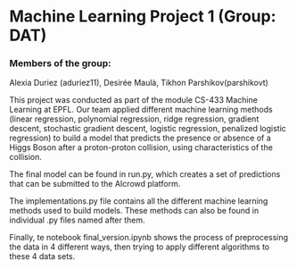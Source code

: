 # Machine Learning Project 1 (Group: DAT)

### Members of the group:
Alexia Duriez (aduriez11), Desirée Maulà, Tikhon Parshikov(parshikovt)

This project was conducted as part of the module CS-433 Machine Learning at EPFL. Our team applied different machine learning methods (linear regression, polynomial regression, ridge regression, gradient descent, stochastic gradient descent, logistic regression, penalized logistic regression) to build a model that predicts the presence or absence of a Higgs Boson after a proton-proton collision, using characteristics of the collision.

The final model can be found in run.py, which creates a set of predictions that can be submitted to the AIcrowd platform.

The implementations.py file contains all the different machine learning methods used to build models. These methods can also be found in individual .py files named after them.

Finally, te notebook final_version.ipynb shows the process of preprocessing the data in 4 different ways, then trying to apply different algorithms to these 4 data sets.
